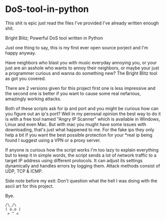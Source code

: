 # DoS-tool-in-python
This shit is epic just read the files I've provided I've already written enough shit.

Bright Blitz; Powerful DoS tool written in Python

Just one thing to say, this is my first ever open source porject and I'm happy anyway.

Have neighbors who blast you with music everyday annoying you, or your just are an asshole who wants to annoy their neighbors, or maybe your just a programmer curious and wanna do something new? The Bright Blitz tool as got you covered.

There are 2 versions given for this project first one is less impressive and the second one is better if you want to cause some real nefarious, amazingly working attacks. 

Both of these scripts ask for ip and port and you might be curious how can you figure out an ip's port? Well in my perosnal opinion the best way to do it is with a free tool named "Angry IP Scanner" which is available in Windows, Linux and even Mac. But with mac you mught have some issues with downloading, that's just what happened to me. For the fake ips they only help a bit if you want the best possible protection for your *real ip being found I suggest using a VPN or a proxy server.

If anyone is curious how the script works I'm too lazy to explain everything but to keep it in simple words, the script sends a lot of network traffic to a target IP address using different protocols. It can adjust its settings dynamically and handles errors by logging them. Attack methods consist of UDP, TCP & ICMP.

Side note before my exit: Don't question what the hell I was doing with the ascii art for this project. 

Bye.

    /\_/\  
    ( o.o ) 
     > ^ <
